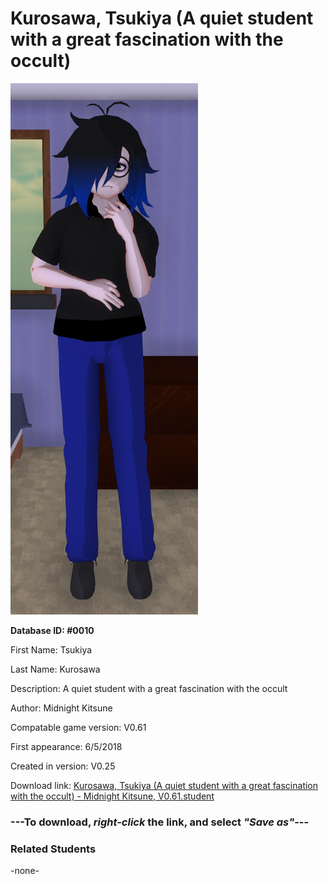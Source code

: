 # Kurosawa, Tsukiya (A quiet student with a great fascination with the occult)

<img src="../../Files/Images/Kurosawa, Tsukiya (A quiet student with a great fascination with the occult).png" title="Kurosawa, Tsukiya (A quiet student with a great fascination with the occult) - Midnight Kitsune, V0.61">

**Database ID: #0010**

First Name: Tsukiya

Last Name: Kurosawa

Description: A quiet student with a great fascination with the occult

Author: Midnight Kitsune

Compatable game version: V0.61

First appearance: 6/5/2018

Created in version: V0.25

Download link: <a href="https://raw.githubusercontent.com/Arbiter1223/Daigaku-Gurashi-Custom-Students/master/Files/Student%20Files/Kurosawa%2C%20Tsukiya%20(A%20quiet%20student%20with%20a%20great%20fascination%20with%20the%20occult)%20-%20Midnight%20Kitsune%2C%20V0.61.student">Kurosawa, Tsukiya (A quiet student with a great fascination with the occult) - Midnight Kitsune, V0.61.student</a>

### ---**To download, _right-click_ the link, and select _"Save as"_**---

### Related Students

-none-
